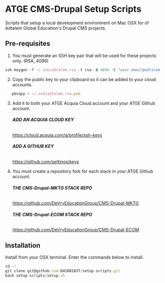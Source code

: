 # ATGE CMS-Drupal Setup Scripts

Scripts that setup a local development environment on Mac OSX for of Adtalem Global Education's Drupal CMS projects.


## Pre-requisites

1. You must generate an SSH key pair that will be used for these projects only. (RSA, 4096)
```js
ssh-keygen -f ~/.ssh/adtalem_rsa -t rsa -b 4096 -C "your.email@adtalem.com" -N ""
```

2. Copy the public key to your clipboard so it can be added to your cloud accounts.

```js
   pbcopy < ~/.ssh/adtalem_rsa.pub
```
   
3. Add it to both your ATGE Acquia Cloud account and your ATGE Github account.

     ###### **ADD AN ACQUIA CLOUD KEY**
   <a href="https://cloud.acquia.com/a/profile/ssh-keys">https://cloud.acquia.com/a/profile/ssh-keys</a>
     ###### **ADD A GITHUB KEY** 
   <a href="https://github.com/settings/keys">https://github.com/settings/keys</a>
   
4. You must create a repository fork for each stack in your ATGE Github account.

     ###### **THE CMS-Drupal-MKTG STACK REPO**
   <a href="https://github.com/DeVryEducationGroup/CMS-Drupal-MKTG">https://github.com/DeVryEducationGroup/CMS-Drupal-MKTG</a>
     ###### **THE CMS-Drupal-ECOM STACK REPO**  
   <a href="https://github.com/DeVryEducationGroup/CMS-Drupal-ECOM">https://github.com/DeVryEducationGroup/CMS-Drupal-ECOM</a>
   

## Installation

Install from your OSX terminal. Enter the commands below to install.

```js
cd ~/
git clone git@github.com:D41081837/setup-scripts.git
bash setup-scripts/setup.sh
```

